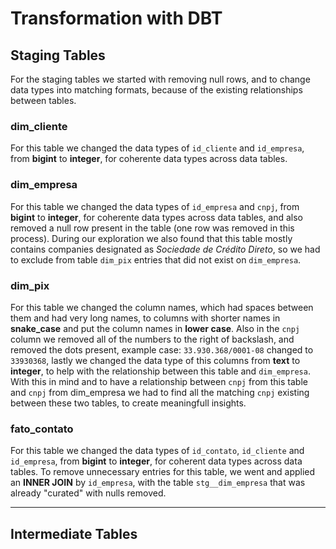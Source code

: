 # Transformation with DBT

## Staging Tables

For the staging tables we started with removing null rows, and to change data types into matching formats, because of the existing relationships between tables.

### dim_cliente

For this table we changed the data types of ``id_cliente`` and ``id_empresa``, from **bigint** to **integer**, for coherente data types across data tables.

### dim_empresa

For this table we changed the data types of ``id_empresa`` and ``cnpj``, from **bigint** to **integer**, for coherente data types across data tables, and also removed a null row present in the table (one row was removed in this process). During our exploration we also found that this table mostly contains companies designated as *Sociedade de Crédito Direto*, so we had to exclude from table ``dim_pix`` entries that did not exist on ``dim_empresa``.

### dim_pix

For this table we changed the column names, which had spaces between them and had very long names, to columns with shorter names in **snake_case** and put the column names in **lower case**. Also in the ``cnpj`` column we removed all of the numbers to the right of backslash, and removed the dots present, example case: ``33.930.368/0001-08`` changed to ``33930368``, lastly we changed the data type of this columns from **text** to **integer**, to help with the relationship between this table and ``dim_empresa``. With this in mind and to have a relationship between ``cnpj`` from this table and ``cnpj`` from dim_empresa we had to find all the matching ``cnpj`` existing between these two tables, to create meaningfull insights.

### fato_contato

For this table we changed the data types of ``id_contato``, ``id_cliente`` and ``id_empresa``, from **bigint** to **integer**, for coherent data types across data tables. To remove unnecessary entries for this table, we went and applied an **INNER JOIN** by ``id_empresa``, with the table ``stg__dim_empresa`` that was already "curated" with nulls removed.

---

## Intermediate Tables
